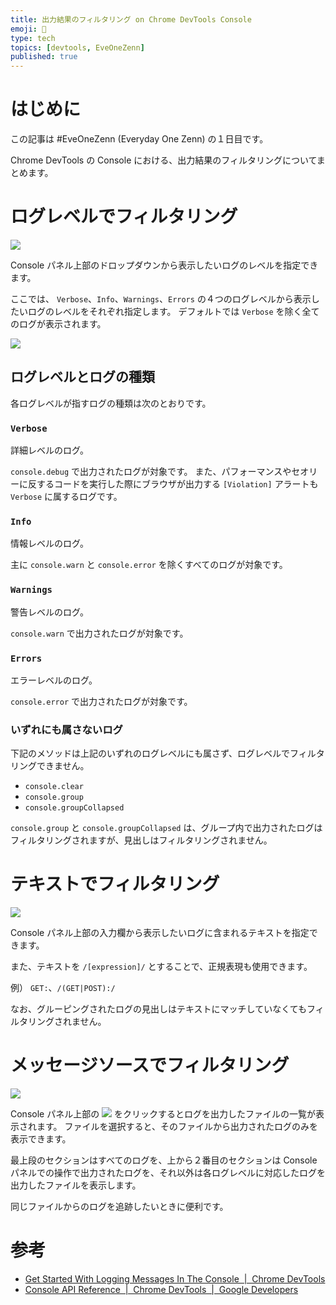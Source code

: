```yaml
---
title: 出力結果のフィルタリング on Chrome DevTools Console
emoji: 🍭
type: tech
topics: [devtools, EveOneZenn]
published: true
---
```


# はじめに

この記事は #EveOneZenn (Everyday One Zenn) の１日目です。

Chrome DevTools の Console における、出力結果のフィルタリングについてまとめます。

# ログレベルでフィルタリング

![](https://storage.googleapis.com/zenn-user-upload/04s6zcwu8f8de6luj0kq9u4pho6n)

Console パネル上部のドロップダウンから表示したいログのレベルを指定できます。

ここでは、 `Verbose`、`Info`、`Warnings`、`Errors` の４つのログレベルから表示したいログのレベルをそれぞれ指定します。
デフォルトでは `Verbose` を除く全てのログが表示されます。

![](https://storage.googleapis.com/zenn-user-upload/lhkmp1nky7uceoogcf8k98yifqjx)

## ログレベルとログの種類

各ログレベルが指すログの種類は次のとおりです。

### `Verbose`

詳細レベルのログ。

`console.debug` で出力されたログが対象です。
また、パフォーマンスやセオリーに反するコードを実行した際にブラウザが出力する `[Violation]` アラートも `Verbose` に属するログです。

### `Info`

情報レベルのログ。

主に `console.warn` と `console.error` を除くすべてのログが対象です。

### `Warnings`

警告レベルのログ。

`console.warn` で出力されたログが対象です。

### `Errors`

エラーレベルのログ。

`console.error` で出力されたログが対象です。

### いずれにも属さないログ

下記のメソッドは上記のいずれのログレベルにも属さず、ログレベルでフィルタリングできません。

* `console.clear`
* `console.group`
* `console.groupCollapsed`

`console.group` と `console.groupCollapsed` は、グループ内で出力されたログはフィルタリングされますが、見出しはフィルタリングされません。

# テキストでフィルタリング

![](https://storage.googleapis.com/zenn-user-upload/44wc71c6nile5vzod0eualpc1ofh)

Console パネル上部の入力欄から表示したいログに含まれるテキストを指定できます。

また、テキストを `/[expression]/` とすることで、正規表現も使用できます。

例） `GET:`、`/(GET|POST):/`

なお、グルーピングされたログの見出しはテキストにマッチしていなくてもフィルタリングされません。

# メッセージソースでフィルタリング

![](https://storage.googleapis.com/zenn-user-upload/ds223fxdpi1lcaod2297v7os77e5)

Console パネル上部の ![](https://storage.googleapis.com/zenn-user-upload/m1i6p888ux3cnjb5a4copji1cz20) をクリックするとログを出力したファイルの一覧が表示されます。
ファイルを選択すると、そのファイルから出力されたログのみを表示できます。

最上段のセクションはすべてのログを、上から２番目のセクションは Console パネルでの操作で出力されたログを、それ以外は各ログレベルに対応したログを出力したファイルを表示します。

同じファイルからのログを追跡したいときに便利です。

# 参考

* [Get Started With Logging Messages In The Console  |  Chrome DevTools](https://developers.google.com/web/tools/chrome-devtools/console/log)
* [Console API Reference  |  Chrome DevTools  |  Google Developers](https://developers.google.com/web/tools/chrome-devtools/console/api)
